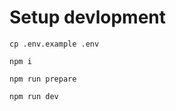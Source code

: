 # Setup devlopment

```
cp .env.example .env
```

```
npm i
```

```
npm run prepare
```

```
npm run dev
```

